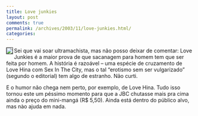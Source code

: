 ```yaml
---
title: Love junkies
layout: post
comments: true
permalink: /archives/2003/11/love-junkies.html/
categories:
---
```

<img src=//chester.me/img/blig/lovejunkies.jpg align="left" border=1>Sei que vai soar ultramachista, mas não posso deixar de comentar: Love Junkies é a maior prova de que sacanagem para homem tem que ser feita por homem. A história é razoável &#8211; uma espécie de cruzamento de Love Hina com Sex In The City, mas o tal &#8220;erotismo sem ser vulgarizado&#8221; (segundo o editorial) tem algo de estranho. Não curti.

E o humor não chega nem perto, por exemplo, de Love Hina. Tudo isso tornou este um péssimo momento para que a JBC chutasse mais pra cima ainda o preço do mini-mangá (R$ 5,50). Ainda está dentro do público alvo, mas nào ajuda em nada.
